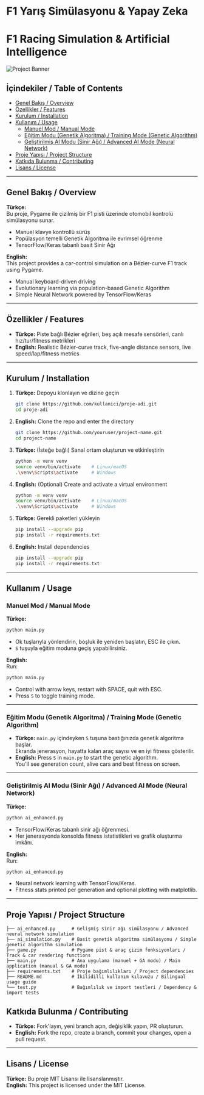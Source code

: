 # F1 Yarış Simülasyonu & Yapay Zeka  
# F1 Racing Simulation & Artificial Intelligence

![Project Banner](docs/banner.png)

## İçindekiler / Table of Contents
- [Genel Bakış / Overview](#genel-bakış--overview)  
- [Özellikler / Features](#özellikler--features)  
- [Kurulum / Installation](#kurulum--installation)  
- [Kullanım / Usage](#kullanım--usage)  
  - [Manuel Mod / Manual Mode](#manuel-mod--manual-mode)  
  - [Eğitim Modu (Genetik Algoritma) / Training Mode (Genetic Algorithm)](#eğitim-modu-genetik-algoritma--training-mode-genetic-algorithm)  
  - [Geliştirilmiş AI Modu (Sinir Ağı) / Advanced AI Mode (Neural Network)](#geliştirilmiş-ai-modu-sinir-ağı--advanced-ai-mode-neural-network)  
- [Proje Yapısı / Project Structure](#proje-yapısı--project-structure)  
- [Katkıda Bulunma / Contributing](#katkıda-bulunma--contributing)  
- [Lisans / License](#lisans--license)  

---

## Genel Bakış / Overview
**Türkçe:**  
Bu proje, Pygame ile çizilmiş bir F1 pisti üzerinde otomobil kontrolü simülasyonu sunar.  
- Manuel klavye kontrollü sürüş  
- Popülasyon temelli Genetik Algoritma ile evrimsel öğrenme  
- TensorFlow/Keras tabanlı basit Sinir Ağı  

**English:**  
This project provides a car-control simulation on a Bézier-curve F1 track using Pygame.  
- Manual keyboard-driven driving  
- Evolutionary learning via population-based Genetic Algorithm  
- Simple Neural Network powered by TensorFlow/Keras  

---

## Özellikler / Features
- **Türkçe:** Piste bağlı Bézier eğrileri, beş açılı mesafe sensörleri, canlı hız/tur/fitness metrikleri  
- **English:** Realistic Bézier-curve track, five-angle distance sensors, live speed/lap/fitness metrics  

---

## Kurulum / Installation
1. **Türkçe:** Depoyu klonlayın ve dizine geçin  
   ```bash
   git clone https://github.com/kullanici/proje-adi.git
   cd proje-adi
   ```
2. **English:** Clone the repo and enter the directory  
   ```bash
   git clone https://github.com/youruser/project-name.git
   cd project-name
   ```
3. **Türkçe:** (İsteğe bağlı) Sanal ortam oluşturun ve etkinleştirin  
   ```bash
   python -m venv venv
   source venv/bin/activate    # Linux/macOS
   .\venv\Scripts\activate     # Windows
   ```
4. **English:** (Optional) Create and activate a virtual environment  
   ```bash
   python -m venv venv
   source venv/bin/activate    # Linux/macOS
   .\venv\Scripts\activate     # Windows
   ```
5. **Türkçe:** Gerekli paketleri yükleyin  
   ```bash
   pip install --upgrade pip
   pip install -r requirements.txt
   ```
6. **English:** Install dependencies  
   ```bash
   pip install --upgrade pip
   pip install -r requirements.txt
   ```

---

## Kullanım / Usage

### Manuel Mod / Manual Mode
**Türkçe:**  
```bash
python main.py
```  
- Ok tuşlarıyla yönlendirin, boşluk ile yeniden başlatın, ESC ile çıkın.  
- `S` tuşuyla eğitim moduna geçiş yapabilirsiniz.

**English:**  
Run:
```bash
python main.py
```  
- Control with arrow keys, restart with SPACE, quit with ESC.  
- Press `S` to toggle training mode.

---

### Eğitim Modu (Genetik Algoritma) / Training Mode (Genetic Algorithm)
- **Türkçe:** `main.py` içindeyken `S` tuşuna bastığınızda genetik algoritma başlar.  
  Ekranda jenerasyon, hayatta kalan araç sayısı ve en iyi fitness gösterilir.  
- **English:** Press `S` in `main.py` to start the genetic algorithm.  
  You'll see generation count, alive cars and best fitness on screen.

---

### Geliştirilmiş AI Modu (Sinir Ağı) / Advanced AI Mode (Neural Network)
**Türkçe:**  
```bash
python ai_enhanced.py
```  
- TensorFlow/Keras tabanlı sinir ağı öğrenmesi.  
- Her jenerasyonda konsolda fitness istatistikleri ve grafik oluşturma imkânı.

**English:**  
Run:
```bash
python ai_enhanced.py
```  
- Neural network learning with TensorFlow/Keras.  
- Fitness stats printed per generation and optional plotting with matplotlib.

---

## Proje Yapısı / Project Structure
    ├── ai_enhanced.py      # Gelişmiş sinir ağı simülasyonu / Advanced neural network simulation
    ├── ai_simulation.py    # Basit genetik algoritma simülasyonu / Simple genetic algorithm simulation
    ├── game.py             # Pygame pist & araç çizim fonksiyonları / Track & car rendering functions
    ├── main.py             # Ana uygulama (manuel + GA modu) / Main application (manual & GA mode)
    ├── requirements.txt    # Proje bağımlılıkları / Project dependencies
    ├── README.md           # İkilidilli kullanım kılavuzu / Bilingual usage guide
    └── test.py             # Bağımlılık ve import testleri / Dependency & import tests

## Katkıda Bulunma / Contributing
- **Türkçe:** Fork'layın, yeni branch açın, değişiklik yapın, PR oluşturun.  
- **English:** Fork the repo, create a branch, commit your changes, open a pull request.

---

## Lisans / License
**Türkçe:** Bu proje MIT Lisansı ile lisanslanmıştır.  
**English:** This project is licensed under the MIT License.  
